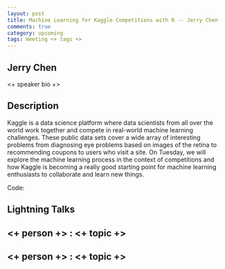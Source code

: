 ```yaml
---
layout: post
title: Machine Learning for Kaggle Competitions with R -- Jerry Chen
comments: true
category: upcoming
tags: meeting <+ tags +>
---
```


## Jerry Chen

<+ speaker bio +> 

## Description

Kaggle is a data science platform where data scientists from all over the world work together and compete in real-world machine learning challenges. These public data sets cover a wide array of interesting problems from diagnosing eye problems based on images of the retina to recommending coupons to users who visit a site. On Tuesday, we will explore the machine learning process in the context of competitions and how Kaggle is becoming a really good starting point for machine learning enthusiasts to collaborate and learn new things.

Code:

## Lightning Talks 

## <+ person +> : <+ topic +>

## <+ person +> : <+ topic +>
